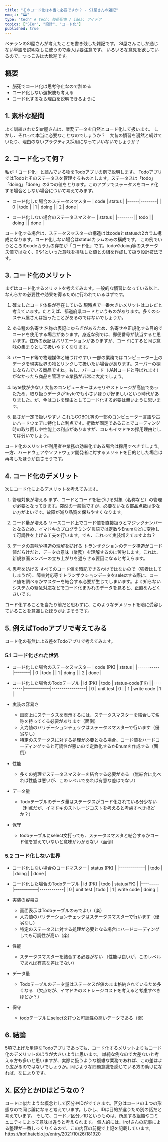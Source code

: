 ```yaml
---
title: "そのコード化は本当に必要ですか？ - SI屋さんの雑記"
emoji: "🏭"
type: "tech" # tech: 技術記事 / idea: アイデア
topics: ["SIer", "設計", "コード化"]
published: true
---
```

ベテランのSI屋さんが考えたことを書き残した雑記です。
SI屋さんにしか通じない単語を説明なしに使うので素人は要注意です。
いろいろな意見を欲しているので、つっこみは大歓迎です。


## 概要

- 脳死でコード化は思考停止なので辞める
- コード化しない選択肢も考える
- コード化するなら理由を説明できるように


## 1. 素朴な疑問

よく訓練されたSIer屋さんは、業務データを自然とコード化して扱います。
しかし、それって本当に必要なことなのでしょうか？　大昔の慣習を漫然と続けていたり、理由のないプラクティス採用になっていいないでしょうか？


## 2. コード化って何？

私が「コード化」と読んでいる物をTodoアプリの例で説明します。
TodoアプリではTodoとそのステータスを管理するものとします。ステータスは「todo」「doing」「done」の3つの値をとります。このアプリでステータスをコード化する場合としない場合について考えてみます。

- コード化した場合のステータスマスター
   | code | status |
   |------|--------|
   | 0    | todo   |
   | 1    | doing  |
   | 2    | done   |

- コード化しない場合のステータスマスター
   | status |
   |--------|
   | todo   |
   | doing  |
   | done   |

コード化する場合は、ステータスマスターの構造ははcodeとstatusの2カラム構成になります。コード化しない場合はstatusカラムのみの構成です。
この例でいうところのcodeカラムの存在が「コード化」です。todoやdoing等のステータス値ではなく、0や1といった意味を排除した値との組を作成して扱う設計技法です。


## 3. コード化のメリット

まずはコード化するメリットを考えてみます。一般的な慣習になっている以上、なんらかの必要性や効果を得るために行われているはずです。

1. 確立したコード体系が存在している
   現時点で一番大きいメリットはコレだと考えています。たとえば、都道府県コードというものがあります。多くのシステム屋さんは扱ったことがあるのではないでしょうか。

1. ある種の名寄せ
   名称の表記にゆらぎがあるため、名寄せや正規化する目的でコードを使用する場合があります。身近な例では、郵便番号が該当すると思います。住所の表記はバリエーションがありますが、コードにすると同じ意味の集まりとして扱いやすくなります。

1. バーコード等で物理媒体と紐づけやすい
   一部の業務ではコンピューター上のデータを現実世界の物とリンクして扱いたい場合があります。スーパーの棚にならんでいる商品ですね。もし、バーコード（JANコードと呼ばれます）がなかったら商品を管理する業務が非常に大変でしょう。

1. byte数が少ない
   大昔のコンピューターはメモリやストレージが高価であったため、取り扱うデータが1byteでも小さいほうが好ましいという時代がありました。が、今はコレを理由としてコード化する必要は無いように思います。

1. 長さが一定で扱いやすい
   これもCOBOL等の一部のコンピューター言語や古いハードウェアに特化した利点です。桁数が固定であることでコーディング時の取り回しや性能上の利点がありますが、コレもイマドキの採用理由としては弱いでしょう。

コード化のメリットが利用者や業務の効率化である場合は採用すべきでしょう。一方、ハードウェアやソフトウェア開発者に対するメリットを目的とした場合は再考したほうが良さそうです。


## 4. コード化のデメリット

次にコード化によるデメリットを考えてみます。

1. 管理対象が増える
   まず、コードとコードを紐づける対象（名称など）の管理が必要となってきます。突然の一般論ですが、必要ないなら部品点数は少ない方がよいです。故障が減り品質を保ちやすくなります。

1. コード量が増える
   ソースコード上でコード値を直接扱うとマジックナンバーとなるため、イマドキのプログラミング言語では定数やEnumなどに変換して可読性を上げる工夫を行います。でも、これって実装増えてますよね？

1. データの意味や構造の理解を妨げる
   トランザクションのデータ構造がコード値だらけだと、データの意味（業務）を理解するのに苦労します。これは、新規参画メンバーの立ち上がりを遅らせる要因になると考えらます。

1. 思考を妨げる
   すべてのコード値を暗記できるわけではないので（強者はしてしまうが）、障害対応等でトランザクションデータをselectする際に、コード値を調べるかマスターを結合する必要が生じてしまいます。よく知らないシステムの緊急対応などでコード化まみれのデータを見ると、正直めんどくさいです。

コード化することを当たり前だと思わずに、このようなデメリットを暗に受容していることを意識したほうがよさそうです。


## 5. 例えばTodoアプリで考えてみる

コード化の有無による差をTodoアプリで考えてみます。


### 5.1 コード化された世界

- コード化した場合のステータスマスター
   | code (PK) | status |
   |-----------|--------|
   | 0         | todo   |
   | 1         | doing  |
   | 2         | done   |

- コード化した場合のTodoテーブル
   | id (PK) | todo        | status-code(FK) |
   |---------|-------------|-----------------|
   | 0       | unit test   | 0               |
   | 1       | write code  | 1               |

- 実装の容易さ
   - 画面上にステータスを表示するには、ステータスマスターを結合して名称を持ってくる必要があります（面倒）
   - 入力値のバリデーションチェックはステータスマスターで行います（優劣なし）
   - 特定のステータスに対する処理が必要となる場合、コード値をハードコーディングすると可読性が悪いので定数化するかEnumを作成する（面倒）

- 性能
   - 多くの処理でステータスマスターを結合する必要がある
   （無結合に比べれば性能は悪いが、このレベルであれば有意な差はでない）

- データ量
   - Todoテーブルのデータ量はステータスがコード化されている分少ない
   （利点だが、イマドキのストレージコストを考えると考慮すべきほどか？）

- 保守
    - todoテーブルにselect文打っても、ステータスマスタと結合するかコード値を覚えていないと意味がわからない（面倒）


### 5.2 コード化しない世界

- コード化しない場合のコードマスター
   | status (PK) |
   |-------------|
   | todo        |
   | doing       |
   | done        |

- コード化した場合のTodoテーブル
   | id (PK) | todo       | status(FK) |
   |---------|------------|------------|
   | 0       | unit test  | todo       |
   | 1       | write code | doing      |

- 実装の容易さ
   - 画面表示はTodoテーブルのみでよい（楽）
   - 入力値のバリデーションチェックはステータスマスターで行います（優劣なし）
   - 特定のステータスに対する処理が必要となる場合にハードコーディングしても可読性が高い（楽）

- 性能
   - ステータスマスターを結合する必要がない
   （性能は良いが、このレベルであれば有意な差はでない）

- データ量
   - Todoテーブルのデータ量はステータスが値のまま格納されているため多くなる
   （欠点だが、イマドキのストレージコストを考えると考慮すべきほどか？）

- 保守
    - todoテーブルにselect文打つと可読性の高いデータである（楽）


## 6. 結論

5項で上げた単純なTodoアプリであっても、コード化するメリットよりもコード化のデメリットのほうが大きいように思います。
単純な例なので大差ないと考える方も多いと思いますが、実際に扱うような複雑な業務であれば、この差はより広がるのではないでしょうか。同じような問題意識を感じている方の助けになれば、なによりです。


## X. 区分とかIDはどうなの？

コードに似たような概念として区分やIDがでてきます。区分はコードの１つの形態なので同じ論になると考えています。しかし、IDは目的が違うため別の話だと考えています。
そして、コード／区分／IDというものは、所属する組織やコミュニティによって意味は違うと考えられます。
個人的には、irofさんの記事による整理が一番しっくりくるので、この内容の前提で上記を記載しています。
https://irof.hateblo.jp/entry/2021/10/26/181920
